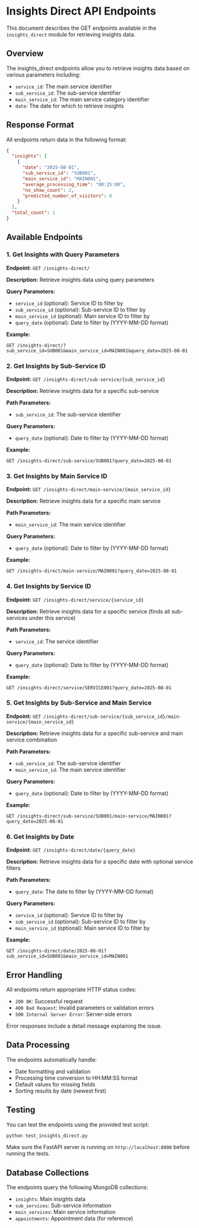 # Insights Direct API Endpoints

This document describes the GET endpoints available in the `insights_direct` module for retrieving insights data.

## Overview

The insights_direct endpoints allow you to retrieve insights data based on various parameters including:
- `service_id`: The main service identifier
- `sub_service_id`: The sub-service identifier  
- `main_service_id`: The main service category identifier
- `date`: The date for which to retrieve insights

## Response Format

All endpoints return data in the following format:

```json
{
  "insights": [
    {
      "date": "2025-08-01",
      "sub_service_id": "SUB001",
      "main_service_id": "MAIN001", 
      "average_processing_time": "00:25:00",
      "no_show_count": 2,
      "predicted_number_of_visitors": 6
    }
  ],
  "total_count": 1
}
```

## Available Endpoints

### 1. Get Insights with Query Parameters

**Endpoint:** `GET /insights-direct/`

**Description:** Retrieve insights data using query parameters

**Query Parameters:**
- `service_id` (optional): Service ID to filter by
- `sub_service_id` (optional): Sub-service ID to filter by  
- `main_service_id` (optional): Main service ID to filter by
- `query_date` (optional): Date to filter by (YYYY-MM-DD format)

**Example:**
```
GET /insights-direct/?sub_service_id=SUB001&main_service_id=MAIN001&query_date=2025-08-01
```

### 2. Get Insights by Sub-Service ID

**Endpoint:** `GET /insights-direct/sub-service/{sub_service_id}`

**Description:** Retrieve insights data for a specific sub-service

**Path Parameters:**
- `sub_service_id`: The sub-service identifier

**Query Parameters:**
- `query_date` (optional): Date to filter by (YYYY-MM-DD format)

**Example:**
```
GET /insights-direct/sub-service/SUB001?query_date=2025-08-01
```

### 3. Get Insights by Main Service ID

**Endpoint:** `GET /insights-direct/main-service/{main_service_id}`

**Description:** Retrieve insights data for a specific main service

**Path Parameters:**
- `main_service_id`: The main service identifier

**Query Parameters:**
- `query_date` (optional): Date to filter by (YYYY-MM-DD format)

**Example:**
```
GET /insights-direct/main-service/MAIN001?query_date=2025-08-01
```

### 4. Get Insights by Service ID

**Endpoint:** `GET /insights-direct/service/{service_id}`

**Description:** Retrieve insights data for a specific service (finds all sub-services under this service)

**Path Parameters:**
- `service_id`: The service identifier

**Query Parameters:**
- `query_date` (optional): Date to filter by (YYYY-MM-DD format)

**Example:**
```
GET /insights-direct/service/SERVICE001?query_date=2025-08-01
```

### 5. Get Insights by Sub-Service and Main Service

**Endpoint:** `GET /insights-direct/sub-service/{sub_service_id}/main-service/{main_service_id}`

**Description:** Retrieve insights data for a specific sub-service and main service combination

**Path Parameters:**
- `sub_service_id`: The sub-service identifier
- `main_service_id`: The main service identifier

**Query Parameters:**
- `query_date` (optional): Date to filter by (YYYY-MM-DD format)

**Example:**
```
GET /insights-direct/sub-service/SUB001/main-service/MAIN001?query_date=2025-08-01
```

### 6. Get Insights by Date

**Endpoint:** `GET /insights-direct/date/{query_date}`

**Description:** Retrieve insights data for a specific date with optional service filters

**Path Parameters:**
- `query_date`: The date to filter by (YYYY-MM-DD format)

**Query Parameters:**
- `service_id` (optional): Service ID to filter by
- `sub_service_id` (optional): Sub-service ID to filter by
- `main_service_id` (optional): Main service ID to filter by

**Example:**
```
GET /insights-direct/date/2025-08-01?sub_service_id=SUB001&main_service_id=MAIN001
```

## Error Handling

All endpoints return appropriate HTTP status codes:

- `200 OK`: Successful request
- `400 Bad Request`: Invalid parameters or validation errors
- `500 Internal Server Error`: Server-side errors

Error responses include a detail message explaining the issue.

## Data Processing

The endpoints automatically handle:
- Date formatting and validation
- Processing time conversion to HH:MM:SS format
- Default values for missing fields
- Sorting results by date (newest first)

## Testing

You can test the endpoints using the provided test script:

```bash
python test_insights_direct.py
```

Make sure the FastAPI server is running on `http://localhost:8000` before running the tests.

## Database Collections

The endpoints query the following MongoDB collections:
- `insights`: Main insights data
- `sub_services`: Sub-service information
- `main_services`: Main service information
- `appointments`: Appointment data (for reference)
